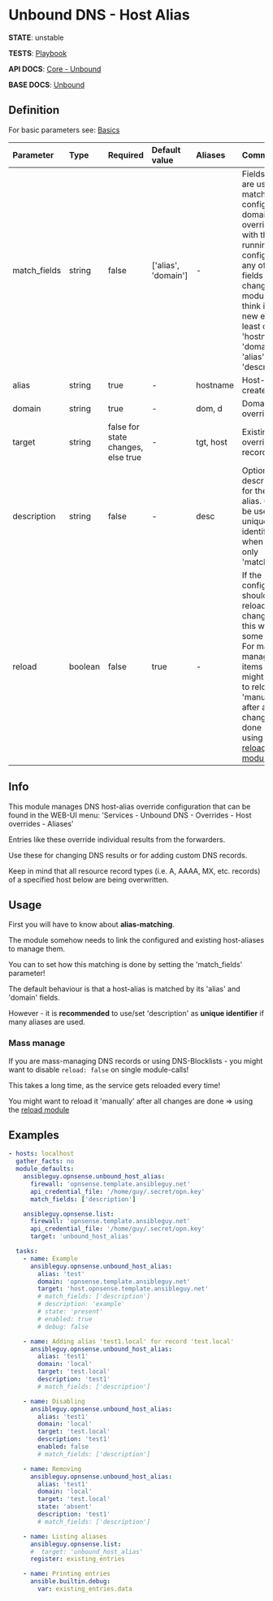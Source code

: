 # Unbound DNS - Host Alias

**STATE**: unstable

**TESTS**: [Playbook](https://github.com/ansibleguy/collection_opnsense/blob/stable/tests/unbound_host_alias.yml)

**API DOCS**: [Core - Unbound](https://docs.opnsense.org/development/api/core/unbound.html)

**BASE DOCS**: [Unbound](https://docs.opnsense.org/manual/unbound.html)

## Definition

For basic parameters see: [Basics](https://github.com/ansibleguy/collection_opnsense/blob/stable/docs/use_basic.md#definition)

| Parameter    | Type   | Required | Default value | Aliases   | Comment                                                                                                                                                                                                                        |
|:-------------|:-------|:---------|:--------------|:----------|:-------------------------------------------------------------------------------------------------------------------------------------------------------------------------------------------------------------------------------|
| match_fields | string | false    | ['alias', 'domain']              | -         | Fields that are used to match configured domain-overrides with the running config - if any of those fields are changed, the module will think it's a new entry. At least one of: 'hostname', 'domain', 'alias',  'description' |
| alias        | string | true     | -             | hostname  | Host-alias to create                                                                                                                                                                                                           |
| domain       | string | true     | -             | dom, d    | Domain to override                                                                                                                                                                                                             |
| target       | string | false for state changes, else true     | -             | tgt, host | Existing host override record                                                                                                                                                                                                  |
| description  | string | false    | -             | desc      | Optional description for the host-alias. Could be used as unique-identifier when set as only 'match_field'.                                                                                                                    |
| reload       | boolean | false    | true                 | -         | If the running config should be reloaded on change - this will take some time. For mass-managing items you might want to reload it 'manually' after all changes are done => using the [reload module](https://github.com/ansibleguy/collection_opnsense/blob/stable/docs/use_reload.md). |

## Info

This module manages DNS host-alias override configuration that can be found in the WEB-UI menu: 'Services - Unbound DNS - Overrides - Host overrides - Aliases'

Entries like these override individual results from the forwarders.

Use these for changing DNS results or for adding custom DNS records.

Keep in mind that all resource record types (i.e. A, AAAA, MX, etc. records) of a specified host below are being overwritten.

## Usage

First you will have to know about **alias-matching**.

The module somehow needs to link the configured and existing host-aliases to manage them.

You can to set how this matching is done by setting the 'match_fields' parameter!

The default behaviour is that a host-alias is matched by its 'alias' and 'domain' fields.

However - it is **recommended** to use/set 'description' as **unique identifier** if many aliases are used.

### Mass manage

If you are mass-managing DNS records or using DNS-Blocklists - you might want to disable ```reload: false``` on single module-calls!

This takes a long time, as the service gets reloaded every time!

You might want to reload it 'manually' after all changes are done => using the [reload module](https://github.com/ansibleguy/collection_opnsense/blob/stable/docs/use_reload.md)


## Examples

```yaml
- hosts: localhost
  gather_facts: no
  module_defaults:
    ansibleguy.opnsense.unbound_host_alias:
      firewall: 'opnsense.template.ansibleguy.net'
      api_credential_file: '/home/guy/.secret/opn.key'
      match_fields: ['description']

    ansibleguy.opnsense.list:
      firewall: 'opnsense.template.ansibleguy.net'
      api_credential_file: '/home/guy/.secret/opn.key'
      target: 'unbound_host_alias'

  tasks:
    - name: Example
      ansibleguy.opnsense.unbound_host_alias:
        alias: 'test'
        domain: 'opnsense.template.ansibleguy.net'
        target: 'host.opnsense.template.ansibleguy.net'
        # match_fields: ['description']
        # description: 'example'
        # state: 'present'
        # enabled: true
        # debug: false

    - name: Adding alias 'test1.local' for record 'test.local'
      ansibleguy.opnsense.unbound_host_alias:
        alias: 'test1'
        domain: 'local'
        target: 'test.local'
        description: 'test1'
        # match_fields: ['description']

    - name: Disabling
      ansibleguy.opnsense.unbound_host_alias:
        alias: 'test1'
        domain: 'local'
        target: 'test.local'
        description: 'test1'
        enabled: false
        # match_fields: ['description']

    - name: Removing
      ansibleguy.opnsense.unbound_host_alias:
        alias: 'test1'
        domain: 'local'
        target: 'test.local'
        state: 'absent'
        description: 'test1'
        # match_fields: ['description']

    - name: Listing aliases
      ansibleguy.opnsense.list:
      #  target: 'unbound_host_alias'
      register: existing_entries

    - name: Printing entries
      ansible.builtin.debug:
        var: existing_entries.data
```
